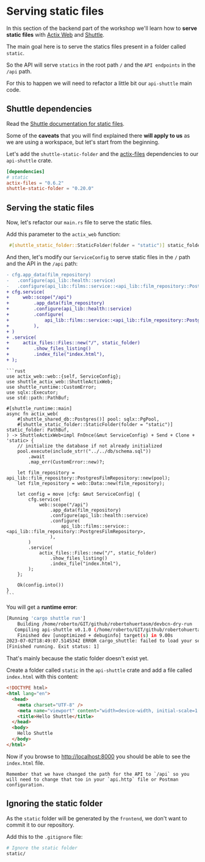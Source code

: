 # Serving static files

In this section of the backend part of the workshop we'll learn how to **serve static files** with [Actix Web](https://actix.rs) and [Shuttle](https://shuttle.rs).

The main goal here is to serve the statics files present in a folder called `static`. 

So the API will serve `statics` in the root path `/` and the `API endpoints` in the `/api` path.

For this to happen we will need to refactor a little bit our `api-shuttle` main code.

## Shuttle dependencies

Read the [Shuttle documentation for static files](https://docs.shuttle.rs/resources/shuttle-static-folder).

Some of the **caveats** that you will find explained there **will apply to us** as we are using a workspace, but let's start from the beginning.

Let's add the `shuttle-static-folder` and the [actix-files](https://docs.rs/actix-files/latest/actix_files/) dependencies to our `api-shuttle` crate.

```toml
[dependencies]
# static
actix-files = "0.6.2"
shuttle-static-folder = "0.20.0"
```

## Serving the static files

Now, let's refactor our `main.rs` file to serve the static files.

Add this parameter to the `actix_web` function:

```rust
 #[shuttle_static_folder::StaticFolder(folder = "static")] static_folder: PathBuf,
```

And then, let's modify our `ServiceConfig` to serve static files in the `/` path and the API in the `/api` path:

```diff
- cfg.app_data(film_repository)
-   .configure(api_lib::health::service)
-   .configure(api_lib::films::service::<api_lib::film_repository::PostgresFilmRepository>);
+ cfg.service(
+     web::scope("/api")
+         .app_data(film_repository)
+         .configure(api_lib::health::service)
+         .configure(
+             api_lib::films::service::<api_lib::film_repository::PostgresFilmRepo+ sitory>,
+         ),
+ )
+ .service(
+     actix_files::Files::new("/", static_folder)
+         .show_files_listing()
+         .index_file("index.html"),
+ );
```

~~~admonish tip title="Final Code" collapsible=true
```rust
use actix_web::web::{self, ServiceConfig};
use shuttle_actix_web::ShuttleActixWeb;
use shuttle_runtime::CustomError;
use sqlx::Executor;
use std::path::PathBuf;

#[shuttle_runtime::main]
async fn actix_web(
    #[shuttle_shared_db::Postgres()] pool: sqlx::PgPool,
    #[shuttle_static_folder::StaticFolder(folder = "static")] static_folder: PathBuf,
) -> ShuttleActixWeb<impl FnOnce(&mut ServiceConfig) + Send + Clone + 'static> {
    // initialize the database if not already initialized
    pool.execute(include_str!("../../db/schema.sql"))
        .await
        .map_err(CustomError::new)?;

    let film_repository = api_lib::film_repository::PostgresFilmRepository::new(pool);
    let film_repository = web::Data::new(film_repository);

    let config = move |cfg: &mut ServiceConfig| {
        cfg.service(
            web::scope("/api")
                .app_data(film_repository)
                .configure(api_lib::health::service)
                .configure(
                    api_lib::films::service::<api_lib::film_repository::PostgresFilmRepository>,
                ),
        )
        .service(
            actix_files::Files::new("/", static_folder)
                .show_files_listing()
                .index_file("index.html"),
        );
    };

    Ok(config.into())
}
```
~~~

You will get a **runtime error**:

```bash
[Running 'cargo shuttle run']
    Building /home/roberto/GIT/github/robertohuertasm/devbcn-dry-run
   Compiling api-shuttle v0.1.0 (/home/roberto/GIT/github/robertohuertasm/devbcn-dry-run/api/shuttle)
    Finished dev [unoptimized + debuginfo] target(s) in 9.00s
2023-07-02T18:49:07.514534Z ERROR cargo_shuttle: failed to load your service error="Custom error: failed to provision shuttle_static_folder :: StaticFolder"
[Finished running. Exit status: 1]
```

That's mainly because the static folder doesn't exist yet.

Create a folder called `static` in the `api-shuttle` crate and add a file called `index.html` with this content:

```html
<!DOCTYPE html>
<html lang="en">
  <head>
    <meta charset="UTF-8" />
    <meta name="viewport" content="width=device-width, initial-scale=1.0" />
    <title>Hello Shuttle</title>
  </head>
  <body>
    Hello Shuttle
  </body>
</html>
```

Now if you browse to [http://localhost:8000](http://localhost:8000) you should be able to see the `index.html` file.

```admonish warning
Remember that we have changed the path for the API to `/api` so you will need to change that too in your `api.http` file or Postman configuration.
```

## Ignoring the static folder

As the `static` folder will be generated by the `frontend`, we don't want to commit it to our repository.

Add this to the `.gitignore` file:

```bash
# Ignore the static folder
static/
```

